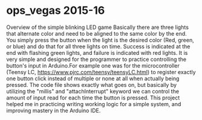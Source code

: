 # ops_vegas 2015-16
Overview of the simple blinking LED game
Basically there are three lights that alternate color and need to be aligned to the same color by the end. You simply press the button when the light is the desired color (Red, green, or blue) and do that for all three lights on time. Success is indicated at the end with flashing green lights, and failure is indicated with red lights. It is very simple and designed for the programmer to practice controlling the button's input in Arduino.For example one was for the microcontroller (Teensy LC, https://www.pjrc.com/teensy/teensyLC.html) to register exactly one button click instead of multiple or none at all when actually being pressed. The code file shows exactly what goes on, but basically  by utilizing the "millis" and "attachInterrupt" keyword we can control the amount of input read for each time the button is pressed. This project helped me in practicing writing working logic for a simple system, and improving mastery in the Arduino IDE.
